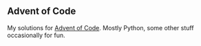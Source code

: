 ## Advent of Code

My solutions for [Advent of Code](https://adventofcode.com). Mostly Python, some other stuff occasionally for fun.
